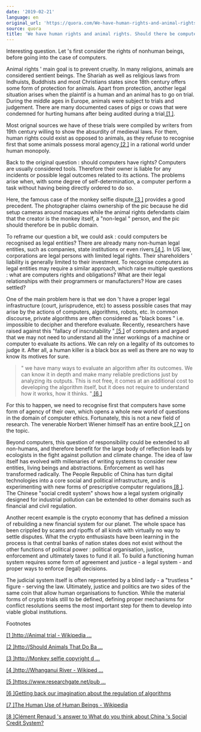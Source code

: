 ```yaml
---
date: '2019-02-21'
language: en
original_url: 'https://quora.com/We-have-human-rights-and-animal-rights-Should-there-be-computer-rights/answer/Clément-Renaud'
source: quora
title: 'We have human rights and animal rights. Should there be computer rights?'
---
```


Interesting question. Let 's first consider the rights of nonhuman
beings, before going into the case of computers.

Animal rights ' main goal is to prevent cruelty. In many religions,
animals are considered sentient beings. The Shariah as well as religious
laws from Indhuists, Buddhists and most Christians states since 18th
century offers some form of protection for animals. Apart from
protection, another legal situation arises when the plaintif is a human
and an animal has to go on trial. During the middle ages in Europe,
animals were subject to trials and judgement. There are many documented
cases of pigs or cows that were condemned for hurting humans after being
audited during a trial[ [1 ]](#GAtHu).

Most orignal sources we have of these trials were compiled by writers
from 19th century willing to show the absurdity of medieval laws. For
them, human rights could exist as opposed to animals, as they refuse to
recognise first that some animals possess moral agency[ [2 ]](#PbQTC) in
a rational world under human monopoly.

Back to the original question : should computers have rights? Computers
are usually considered tools. Therefore their owner is liable for any
incidents or possible legal outcomes related to its actions. The
problems arise when, with some degree of self-determination, a computer
perform a task without having being directly ordered to do so.

Here, the famous case of the monkey selfie dispute[ [3 ]](#RFUNK)
provides a good precedent. The photographer claims ownership of the pic
because he did setup cameras around macaques while the animal rights
defendants claim that the creator is the monkey itself, a  "non-legal "
person, and the pic should therefore be in public domain.

To reframe our question a bit, we could ask : could computers be
recognised as legal entities? There are already many non-human legal
entities, such as companies, state institutions or even
rivers[ [4 ]](#lcTZC). In US law, corporations are legal persons with
limited legal rights. Their shareholders ' liability is generally
limited to their investment. To recognise computers as legal entities
may require a similar approach, which raise multiple questions : what
are computers rights and obligations? What are their legal relationships
with their programmers or manufacturers? How are cases settled?

One of the main problem here is that we don 't have a proper legal
infrastructure (court, jurisprudence, etc) to assess possible cases that
may arise by the actions of computers, algorithms, robots, etc. In
common discourse, private algorithms are often considered as  "black
boxes " i.e. impossible to decipher and therefore evaluate. Recently,
researchers have raised against this  "fallacy of
inscrutability "[ [5 ]](#FYpbM) of computers and argued that we may not
need to understand all the inner workings of a machine or computer to
evaluate its actions. We can rely on a legality of its outcomes to judge
it. After all, a human killer is a black box as well as there are no way
to know its motives for sure.

>  " we have many ways to evaluate an algorithm after its outcomes. We
> can know it in depth and make many reliable predictions just by
> analyzing its outputs. This is not free, it comes at an additional
> cost to developing the algorithm itself, but it does not require to
> understand how it works, how it thinks.  "[ [6 ]](#vBznl)

For this to happen, we need to recognise first that computers have some
form of agency of their own, which opens a whole new world of questions
in the domain of computer ethics. Fortunately, this is not a new field
of research. The venerable Norbert Wiener himself has an entire
book[ [7 ]](#WYKqv) on the topic.

Beyond computers, this question of responsibility could be extended to
all non-humans, and therefore benefit for the large body of reflection
leads by ecologists in the fight against pollution and climate change.
The idea of law itself has evolved with millenaries of writing systems
to consider new entities, living beings and abstractions. Enforcement as
well has transformed radically. The People Republic of China has turn
digital technologies into a core social and political infrastructure,
and is experimenting with new forms of prescriptive computer
regulations[ [8 ]](#XiZgf). The Chinese "social credit system" shows how
a legal system originally designed for industrial pollution can be
extended to other domains such as financial and civil regulation.

Another recent example is the crypto economy that has defined a mission
of rebuilding a new financial system for our planet. The whole space has
been crippled by scams and ripoffs of all kinds with virtually no way to
settle disputes. What the crypto enthusiasts have been learning in the
process is that central banks of nation states does not exist without
the other functions of political power : political organisation,
justice, enforcement and ultimately taxes to fund it all. To build a
functioning human system requires some form of agreement and justice - a
legal system - and proper ways to enforce (legal) decisions.

The judicial system itself is often represented by a blind lady - a
 "trustless " figure - serving the law. Ultimately, justice and politics
are two sides of the same coin that allow human organisations to
function. While the material forms of crypto trials still to be defined,
defining proper mechanisms for conflict resolutions seems the most
important step for them to develop into viable global institutions.

Footnotes

[ [1 ]](#cite-GAtHu)[http://Animal trial - Wikipedia
 ...](http://animal%20trial%20-%20wikipedia%20(https//en.m.wikipedia.org/wiki/Animal_trial))

[ [2 ]](#cite-PbQTC)[http://Should Animals That Do
Ba ...](http://should%20animals%20that%20do%20bad%20things%20be%20tried%20in%20court/?+(https://slate.com/human-interest/2013/02/medieval-animal-trials-why-theyre-not-quite-as-crazy-as-they-sound.html))

[ [3 ]](#cite-RFUNK)[http://Monkey selfie copyright
d ...](http://monkey%20selfie%20copyright%20dispute%20-%20wikipedia%20(https//en.m.wikipedia.org/wiki/Monkey_selfie_copyright_dispute)%20)

[ [4 ]](#cite-lcTZC)[http://Whanganui River -
Wikiped ...](http://whanganui%20river%20-%20wikipedia%20(https//en.m.wikipedia.org/wiki/Whanganui_River))

[ [5 ]](#cite-FYpbM)[https://www.researchgate.net/pub ...](https://www.researchgate.net/publication/328292009_The_fallacy_of_inscrutability%20(https://www.researchgate.net/publication/328292009_The_fallacy_of_inscrutability)%20)

[ [6 ]](#cite-vBznl)[Getting back our imagination about the regulation
of algorithms](https://reticular.hypotheses.org/366)

[ [7 ]](#cite-WYKqv)[The Human Use of Human Beings -
Wikipedia](https://en.wikipedia.org/wiki/The_Human_Use_of_Human_Beings)

[ [8 ]](#cite-XiZgf)[Clément Renaud 's answer to What do you think about
China 's Social Credit
System?](http://quora.com/What-do-you-think-about-Chinas-Social-Credit-System/answer/Cl%C3%A9ment-Renaud)

